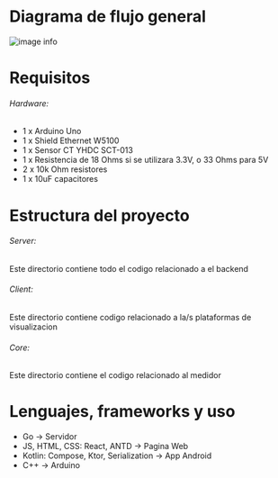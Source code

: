 # Diagrama de flujo general
![image info](https://firebasestorage.googleapis.com/v0/b/pandora-db134.appspot.com/o/delete_later%2Fmedidor_electronico_online.drawio%20(1).png?alt=media&token=8c88ac9a-82ce-430a-8020-12fea45ca486)

# Requisitos
###### Hardware:
* 1 x Arduino Uno
* 1 x Shield Ethernet W5100
* 1 x Sensor CT YHDC SCT-013
* 1 x Resistencia de 18 Ohms si se utilizara 3.3V, o 33 Ohms para 5V
* 2 x 10k Ohm resistores
* 1 x 10uF capacitores

# Estructura del proyecto
###### Server:
Este directorio contiene todo el codigo relacionado a el backend

###### Client:
Este directorio contiene codigo relacionado a la/s plataformas de visualizacion

###### Core: 
Este directorio contiene el codigo relacionado al medidor

# Lenguajes, frameworks y uso
* Go -> Servidor
* JS, HTML, CSS: React, ANTD -> Pagina Web
* Kotlin: Compose, Ktor, Serialization -> App Android
* C++ -> Arduino
